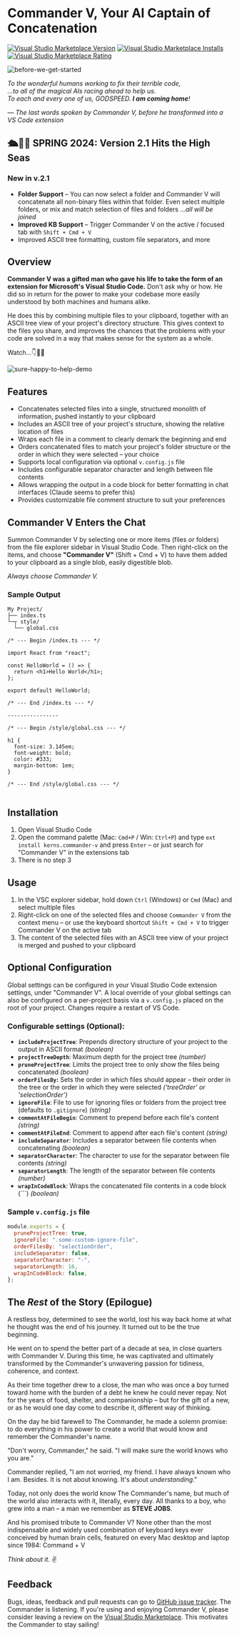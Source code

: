 # Commander V, Your AI Captain of Concatenation

[![Visual Studio Marketplace Version](https://img.shields.io/visual-studio-marketplace/v/kerns.commander-v?label=Visual%20Studio%20Marketplace)](https://marketplace.visualstudio.com/items?itemName=kerns.commander-v)
[![Visual Studio Marketplace Installs](https://img.shields.io/visual-studio-marketplace/i/kerns.commander-v?label=Installs)](https://marketplace.visualstudio.com/items?itemName=kerns.commander-v)
[![Visual Studio Marketplace Rating](https://img.shields.io/visual-studio-marketplace/r/kerns.commander-v?label=Rating)](https://marketplace.visualstudio.com/items?itemName=kerns.commander-v)

![before-we-get-started](https://user-images.githubusercontent.com/20254/233304185-ceba2782-c8dc-4bc3-95de-18a9f7091f90.png)

_To the wonderful humans working to fix their terrible code,  
...to all of the magical AIs racing ahead to help us.  
To each and every one of us, GODSPEED. **I am coming home**!_

<cite>— The last words spoken by Commander V, before he transformed into a VS Code extension</cite>

## 🛳️🐬💦 SPRING 2024: Version 2.1 Hits the High Seas

### New in v.2.1

- **Folder Support** – You can now select a folder and Commander V will concatenate all non-binary files within that folder. Even select multiple folders, or mix and match selection of files and folders ..._all will be joined_
- **Improved KB Support** – Trigger Commander V on the active / focused tab with `Shift + Cmd + V`
- Improved ASCII tree formatting, custom file separators, and more

## Overview

**Commander V was a gifted man who gave his life to take the form of an extension for Microsoft's Visual Studio Code.** Don't ask why or how. He did so in return for the power to make your codebase more easily understood by both machines and humans alike.

He does this by combining multiple files to your clipboard, together with an ASCII tree view of your project's directory structure. This gives context to the files you share, and improves the chances that the problems with your code are solved in a way that makes sense for the system as a whole.

Watch...👇👀🍿

![sure-happy-to-help-demo](https://user-images.githubusercontent.com/20254/233346169-2d0d90c8-d948-415d-8041-f29d822ecb0f.gif)

## Features

- Concatenates selected files into a single, structured monolith of information, pushed instantly to your clipboard
- Includes an ASCII tree of your project's structure, showing the relative location of files
- Wraps each file in a comment to clearly demark the beginning and end
- Orders concatenated files to match your project's folder structure or the order in which they were selected – your choice
- Supports local configuration via optional `v.config.js` file
- Includes configurable separator character and length between file contents
- Allows wrapping the output in a code block for better formatting in chat interfaces (Claude seems to prefer this)
- Provides customizable file comment structure to suit your preferences

## Commander V Enters the Chat

Summon Commander V by selecting one or more items (files _or_ folders) from the file explorer sidebar in Visual Studio Code. Then right-click on the items, and choose **"Commander V"** (Shift + Cmd + V) to have them added to your clipboard as a single blob, easily digestible blob.

_Always choose Commander V._

### Sample Output

```
My Project/
├── index.ts
└─┬ style/
  └── global.css

/* --- Begin /index.ts --- */

import React from "react";

const HelloWorld = () => {
  return <h1>Hello World</h1>;
};

export default HelloWorld;

/* --- End /index.ts --- */

----------------

/* --- Begin /style/global.css --- */

h1 {
  font-size: 3.145em;
  font-weight: bold;
  color: #333;
  margin-bottom: 1em;
}

/* --- End /style/global.css --- */


```

## Installation

1. Open Visual Studio Code
2. Open the command palette (Mac: `Cmd+P` / Win: `Ctrl+P`) and type `ext install kerns.commander-v` and press `Enter` – or just search for "Commander V" in the extensions tab
3. There is no step 3

## Usage

1. In the VSC explorer sidebar, hold down `Ctrl` (Windows) or `Cmd` (Mac) and select multiple files
2. Right-click on one of the selected files and choose `Commander V` from the context menu – or use the keyboard shortcut `Shift + Cmd + V` to trigger Commander V on the active tab
3. The content of the selected files with an ASCII tree view of your project is merged and pushed to your clipboard

## Optional Configuration

Global settings can be configured in your Visual Studio Code extension settings, under "Commander V". A local override of your global settings can also be configured on a per-project basis via a `v.config.js` placed on the root of your project. Changes require a restart of VS Code.

### Configurable settings (Optional):

- **`includeProjectTree`**: Prepends directory structure of your project to the output in ASCII format _(boolean)_
- **`projectTreeDepth`**: Maximum depth for the project tree _(number)_
- **`pruneProjectTree`**: Limits the project tree to only show the files being concatenated _(boolean)_
- **`orderFilesBy`:** Sets the order in which files should appear – their order in the tree or the order in which they were selected _('treeOrder' or 'selectionOrder')_
- **`ignoreFile`**: File to use for ignoring files or folders from the project tree (defaults to `.gitignore`) _(string)_
- **`commentAtFileBegin`**: Comment to prepend before each file's content _(string)_
- **`commentAtFileEnd`**: Comment to append after each file's content _(string)_
- **`includeSeparator`**: Includes a separator between file contents when concatenating _(boolean)_
- **`separatorCharacter`**: The character to use for the separator between file contents _(string)_
- **`separatorLength`**: The length of the separator between file contents _(number)_
- **`wrapInCodeBlock`**: Wraps the concatenated file contents in a code block (```) _(boolean)_

### Sample `v.config.js` file

```javascript
module.exports = {
  pruneProjectTree: true,
  ignoreFile: ".some-custom-ignore-file",
  orderFilesBy: "selectionOrder",
  includeSeparator: false,
  separatorCharacter: "-",
  separatorLength: 16,
  wrapInCodeBlock: false,
};
```

## The _Rest_ of the Story (Epilogue)

A restless boy, determined to see the world, lost his way back home at what he thought was the end of his journey. It turned out to be the true beginning.

He went on to spend the better part of a decade at sea, in close quarters with Commander V. During this time, he was captivated and ultimately transformed by the Commander's unwavering passion for tidiness, coherence, and context.

As their time together drew to a close, the man who was once a boy turned toward home with the burden of a debt he knew he could never repay. Not for the years of food, shelter, and companionship – but for the gift of a new, or as he would one day come to describe it, different way of thinking.

On the day he bid farewell to The Commander, he made a solemn promise: to do everything in his power to create a world that would know and remember the Commander's name.

"Don't worry, Commander," he said. "I will make sure the world knows who you are."

Commander replied, "I am not worried, my friend. I have always known who I am. Besides. It is not about knowing. It's about _understanding_."

Today, not only does the world know The Commander's name, but much of the world also interacts with it, literally, every day. All thanks to a boy, who grew into a man – a man we remember as **STEVE JOBS**.

And his promised tribute to Commander V? None other than the most indispensable and widely used combination of keyboard keys ever conceived by human brain cells, featured on every Mac desktop and laptop since 1984: Command + V

_Think about it_. ✌️

## Feedback

Bugs, ideas, feedback and pull requests can go to [GitHub issue tracker](https://github.com/kerns/commander-v/issues). The Commander is listening. If you're using and enjoying Commander V, please consider leaving a review on the [Visual Studio Marketplace](https://marketplace.visualstudio.com/items?itemName=kerns.commander-v). This motivates the Commander to stay sailing!
